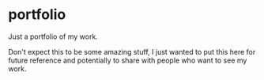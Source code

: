 # portfolio
Just a portfolio of my work.

Don't expect this to be some amazing stuff, I just wanted to put this here for future reference and potentially to share with people who want to see my work.
